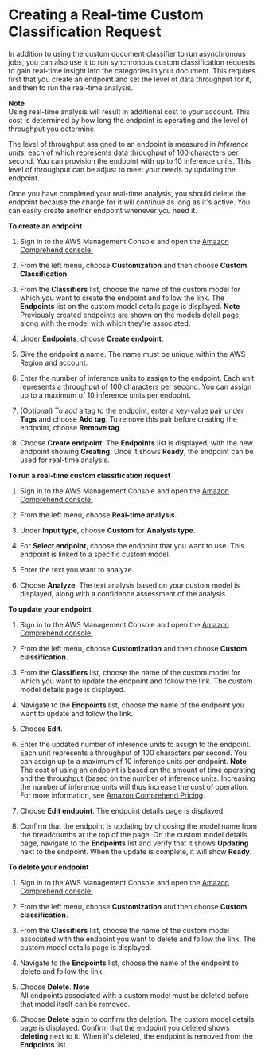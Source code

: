 # Creating a Real\-time Custom Classification Request<a name="getting-started-console-endpoint"></a>

In addition to using the custom document classifier to run asynchronous jobs, you can also use it to run synchronous custom classification requests to gain real\-time insight into the categories in your document\. This requires first that you create an endpoint and set the level of data throughput for it, and then to run the real\-time analysis\.

**Note**  
Using real\-time analysis will result in additional cost to your account\. This cost is determined by how long the endpoint is operating and the level of throughput you determine\. 

The level of throughput assigned to an endpoint is measured in *Inference units*, each of which represents data throughput of 100 characters per second\. You can provision the endpoint with up to 10 inference units\. This level of throughput can be adjust to meet your needs by updating the endpoint\.

Once you have completed your real\-time analysis, you should delete the endpoint because the charge for it will continue as long as it's active\. You can easily create another endpoint whenever you need it\.



**To create an endpoint**

1. Sign in to the AWS Management Console and open the [Amazon Comprehend console\.](https://console.aws.amazon.com/comprehend/home?region=us-east-1#api-explorer:)

1. From the left menu, choose **Customization** and then choose **Custom Classification**\.

1. From the **Classifiers** list, choose the name of the custom model for which you want to create the endpoint and follow the link\. The **Endpoints** list on the custom model details page is displayed\.
**Note**  
Previously created endpoints are shown on the models detail page, along with the model with which they're associated\.

1. Under **Endpoints**, choose **Create endpoint**\. 

1. Give the endpoint a name\. The name must be unique within the AWS Region and account\.

1. Enter the number of inference units to assign to the endpoint\. Each unit represents a throughput of 100 characters per second\. You can assign up to a maximum of 10 inference units per endpoint\.

1. \(Optional\) To add a tag to the endpoint, enter a key\-value pair under **Tags** and choose **Add tag**\. To remove this pair before creating the endpoint, choose **Remove tag**\.

1. Choose **Create endpoint**\. The **Endpoints** list is displayed, with the new endpoint showing **Creating**\. Once it shows **Ready**, the endpoint can be used for real\-time analysis\.

**To run a real\-time custom classification request**

1. Sign in to the AWS Management Console and open the [Amazon Comprehend console\.](https://console.aws.amazon.com/comprehend/home?region=us-east-1#api-explorer:)

1. From the left menu, choose **Real\-time analysis**\.

1. Under **Input type**, choose **Custom** for **Analysis type**\. 

1. For **Select endpoint**, choose the endpoint that you want to use\. This endpoint is linked to a specific custom model\. 

1. Enter the text you want to analyze\. 

1. Choose **Analyze**\. The text analysis based on your custom model is displayed, along with a confidence assessment of the analysis\. 

**To update your endpoint**

1. Sign in to the AWS Management Console and open the [Amazon Comprehend console\.](https://console.aws.amazon.com/comprehend/home?region=us-east-1#api-explorer:)

1. From the left menu, choose **Customization** and then choose **Custom classification**\.

1. From the **Classifiers** list, choose the name of the custom model for which you want to update the endpoint and follow the link\. The custom model details page is displayed\.

1. Navigate to the **Endpoints** list, choose the name of the endpoint you want to update and follow the link\. 

1. Choose **Edit**\.

1. Enter the updated number of inference units to assign to the endpoint\. Each unit represents a throughput of 100 characters per second\. You can assign up to a maximum of 10 inference units per endpoint\. 
**Note**  
The cost of using an endpoint is based on the amount of time operating and the throughput \(based on the number of inference units\. Increasing the number of inference units will thus increase the cost of operation\. For more information, see [Amazon Comprehend Pricing](https://aws.amazon.com/comprehend/pricing)\.

1. Choose **Edit endpoint**\. The endpoint details page is displayed\. 

1. Confirm that the endpoint is updating by choosing the model name from the breadcrumbs at the top of the page\. On the custom model details page, navigate to the **Endpoints** list and verify that it shows **Updating** next to the endpoint\. When the update is complete, it will show **Ready**\.

**To delete your endpoint**

1. Sign in to the AWS Management Console and open the [Amazon Comprehend console\.](https://console.aws.amazon.com/comprehend/home?region=us-east-1#api-explorer:)

1. From the left menu, choose **Customization** and then choose **Custom classification**\.

1. From the **Classifiers** list, choose the name of the custom model associated with the endpoint you want to delete and follow the link\. The custom model details page is displayed\.

1. Navigate to the **Endpoints** list, choose the name of the endpoint to delete and follow the link\. 

1. Choose **Delete**\.
**Note**  
All endpoints associated with a custom model must be deleted before that model itself can be removed\.

1. Choose **Delete** again to confirm the deletion\. The custom model details page is displayed\. Confirm that the endpoint you deleted shows **deleting** next to it\. When it's deleted, the endpoint is removed from the **Endpoints** list\.